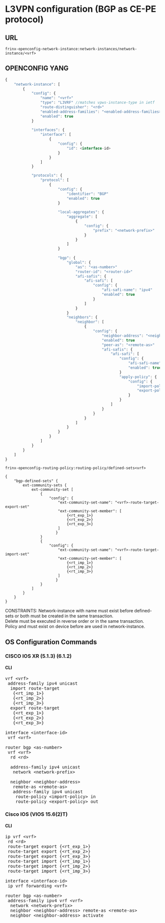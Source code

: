 # L3VPN configuration (BGP as CE-PE protocol)

## URL

```
frinx-openconfig-network-instance:network-instances/network-instance/<vrf>
```

## OPENCONFIG YANG

```javascript
{
    "network-instance": [
        {
            "config": {
                "name": "<vrf>"
                "type": "L3VRF" //matches vpws-instance-type in ietf
                "route-distinguisher": "<rd>"
                "enabled-address-families": "<enabled-address-families>"
                "enabled": true
            }
            
            "interfaces": {
                "interface": [
                    {
                        "config": {
                            "id": <interface-id>
                        }
                    }
                ]
            }

            "protocols": {
                "protocol": [
                    {
                        "config": {
                            "identifier": "BGP"
                            "enabled": true
                        }
                        
                        "local-aggregates": {
                            "aggregate": [
                                {
                                    "config": {
                                        "prefix": "<network-prefix>"
                                    }
                                }
                            ]
                        }
                        
                        "bgp": {
                            "global": {
                                "as": "<as-number>"
                                "router-id": "<router-id>"
                                "afi-safis": {
                                    "afi-safi": [
                                        "config": {
                                            "afi-safi-name": "ipv4"
                                            "enabled": true
                                        }
                                    ]
                                }
                            }
                            "neighbors": {
                                "neighbor": [
                                    {
                                        "config": {
                                            "neighbor-address": "<neighbor-address>"
                                            "enabled": true
                                            "peer-as": "<remote-as>"
                                            "afi-safis": {
                                                "afi-safi": [
                                                    "config": {
                                                        "afi-safi-name": "ipv4"
                                                        "enabled": true
                                                    }
                                                    "apply-policy": {
                                                        "config": {
                                                            "import-policy": "<import-policy>"
                                                            "export-policy": "<export-policy>"
                                                        }
                                                    }
                                                ]
                                            }
                                        }
                                    }
                                ]
                            }
                        }
                    }
                ]
            }
        }
    ]
}
```

```
frinx-openconfig-routing-policy:routing-policy/defined-sets<vrf>
```

```
{
    "bgp-defined-sets" {
        ext-community-sets {
            ext-community-set [
                {            
                    "config": {
                        "ext-community-set-name": "<vrf>-route-target-export-set"
                        "ext-community-set-member": [
                            {<rt_exp_1>}
                            {<rt_exp_2>}
                            {<rt_exp_3>}
                        ]
                       }
                }
                {            
                    "config": {
                        "ext-community-set-name": "<vrf>-route-target-import-set"
                        "ext-community-set-member": [
                            {<rt_imp_1>}
                            {<rt_imp_2>}
                            {<rt_imp_3>}
                        ]
                       }
                }
            ]
        }
    }
}
```
CONSTRAINTS:
Network-instance with name <vrf> must exist before defined-sets or both must be created in the same transaction.  
Delete must be executed in reverse order or in the same transaction.  
Policy <import-policy> and <export-policy> must exist on device before are used in network-instance.

## OS Configuration Commands

### CISCO IOS XR (5.1.3) (6.1.2)

#### CLI

<pre>
vrf &lt;vrf&gt;
 address-family ipv4 unicast
  import route-target 
   {&lt;rt_imp_1&gt;}
   {&lt;rt_imp_2&gt;}
   {&lt;rt_imp_3&gt;}
  export route-target 
   {&lt;rt_exp_1&gt;}
   {&lt;rt_exp_2&gt;}
   {&lt;rt_exp_3&gt;}

interface &lt;interface-id&gt;
 vrf &lt;vrf&gt;
 
router bgp &lt;as-number&gt;
 vrf &lt;vrf&gt;
  rd &lt;rd&gt;
  
  address-family ipv4 unicast
   network &lt;network-prefix&gt;
   
  neighbor &lt;neighbor-address&gt;
   remote-as &lt;remote-as&gt;
   address-family ipv4 unicast
    route-policy &lt;import-policy&gt; in
    route-policy &lt;export-policy&gt; out
</pre>

### Cisco IOS (VIOS 15.6(2)T)

#### CLI

<pre>
ip vrf &lt;vrf&gt;
 rd &lt;rd&gt;
 route-target export {&lt;rt_exp_1&gt;}
 route-target export {&lt;rt_exp_2&gt;}
 route-target export {&lt;rt_exp_3&gt;}
 route-target import {&lt;rt_imp_1&gt;}
 route-target import {&lt;rt_imp_2&gt;}
 route-target import {&lt;rt_imp_3&gt;}

interface &lt;interface-id&gt;
 ip vrf forwarding &lt;vrf&gt;

router bgp &lt;as-number&gt;
 address-family ipv4 vrf &lt;vrf&gt;
  network &lt;network-prefix&gt;
  neighbor &lt;neighbor-address&gt; remote-as &lt;remote-as&gt;
  neighbor &lt;neighbor-address&gt; activate
</pre>
